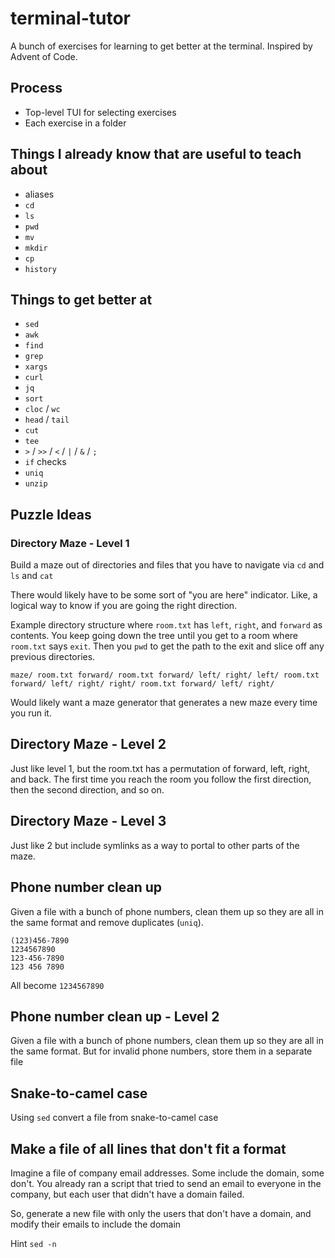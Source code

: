 # terminal-tutor

A bunch of exercises for learning to get better at the terminal. Inspired by Advent of Code.

## Process

- Top-level TUI for selecting exercises
- Each exercise in a folder

## Things I already know that are useful to teach about

- aliases
- `cd`
- `ls`
- `pwd`
- `mv`
- `mkdir`
- `cp`
- `history`

## Things to get better at

- `sed`
- `awk`
- `find`
- `grep`
- `xargs`
- `curl`
- `jq`
- `sort`
- `cloc` / `wc`
- `head` / `tail`
- `cut`
- `tee`
- `>` / `>>` / `<` / `|` / `&` / `;`
- `if` checks
- `uniq`
- `unzip`

## Puzzle Ideas

### Directory Maze - Level 1

Build a maze out of directories and files that you have to navigate via `cd` and `ls` and `cat`

There would likely have to be some sort of "you are here" indicator. Like, a logical way to know if you are going the right direction.

Example directory structure where `room.txt` has `left`, `right`, and `forward` as contents. You keep going down the tree until you get to a room where `room.txt` says `exit`. Then you `pwd` to get the path to the exit and slice off any previous directories.

`
maze/
  room.txt
  forward/
    room.txt
    forward/
    left/
    right/
  left/
    room.txt
    forward/
    left/
    right/
  right/
    room.txt
    forward/
    left/
    right/
`

Would likely want a maze generator that generates a new maze every time you run it.

## Directory Maze - Level 2

Just like level 1, but the room.txt has a permutation of forward, left, right, and back. The first time you reach the room you follow the first direction, then the second direction, and so on.

## Directory Maze - Level 3

Just like 2 but include symlinks as a way to portal to other parts of the maze.

## Phone number clean up

Given a file with a bunch of phone numbers, clean them up so they are all in the same format and remove duplicates (`uniq`).

```
(123)456-7890
1234567890
123-456-7890
123 456 7890
```

All become `1234567890`

## Phone number clean up - Level 2

Given a file with a bunch of phone numbers, clean them up so they are all in the same format. But for invalid phone numbers, store them in a separate file

## Snake-to-camel case

Using `sed` convert a file from snake-to-camel case

## Make a file of all lines that don't fit a format

Imagine a file of company email addresses. Some include the domain, some don't. You already ran a script
that tried to send an email to everyone in the company, but each user that didn't have a domain failed.

So, generate a new file with only the users that don't have a domain, and modify their emails to include the domain

Hint `sed -n`